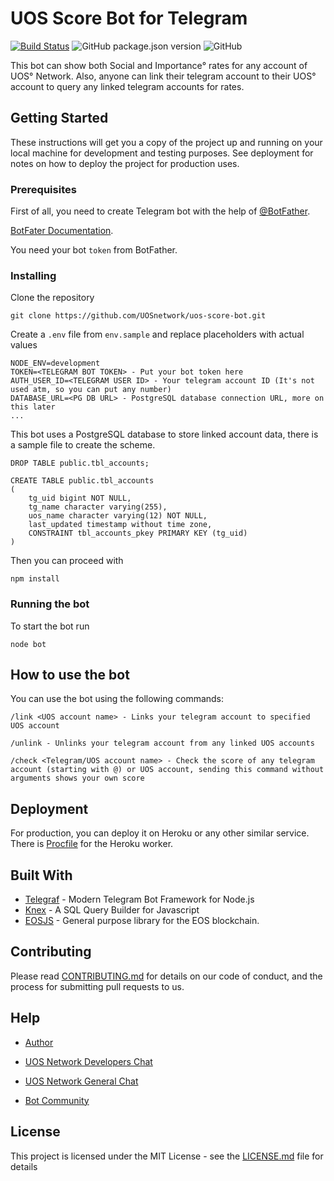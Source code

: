 # UOS Score Bot for Telegram

[![Build Status](https://travis-ci.org/UOSnetwork/uos.score.bot.svg?branch=master)](https://travis-ci.org/UOSnetwork/uos.score.bot)
![GitHub package.json version](https://img.shields.io/github/package-json/v/UOSnetwork/uos.score.bot)
![GitHub](https://img.shields.io/github/license/UOSnetwork/uos.score.bot)

This bot can show both Social and Importance° rates for any account of UOS° Network. Also, anyone can link their telegram account to their UOS° account to query any linked telegram accounts for rates.   

## Getting Started

These instructions will get you a copy of the project up and running on your local machine for development and testing purposes. See deployment for notes on how to deploy the project for production uses.

### Prerequisites

First of all, you need to create Telegram bot with the help of [@BotFather](https://t.me/BotFather). 

[BotFater Documentation](https://core.telegram.org/bots#6-botfather). 

You need your bot `token` from BotFather.

### Installing

Clone the repository 

```
git clone https://github.com/UOSnetwork/uos-score-bot.git
```

Create a `.env` file from `env.sample` and replace placeholders with actual values

```
NODE_ENV=development
TOKEN=<TELEGRAM BOT TOKEN> - Put your bot token here
AUTH_USER_ID=<TELEGRAM USER ID> - Your telegram account ID (It's not used atm, so you can put any number)
DATABASE_URL=<PG DB URL> - PostgreSQL database connection URL, more on this later
...
```

This bot uses a PostgreSQL database to store linked account data, there is a sample file to create the scheme.
```
DROP TABLE public.tbl_accounts;

CREATE TABLE public.tbl_accounts
(
    tg_uid bigint NOT NULL,
    tg_name character varying(255),
    uos_name character varying(12) NOT NULL,
    last_updated timestamp without time zone,
    CONSTRAINT tbl_accounts_pkey PRIMARY KEY (tg_uid)
)
```

Then you can proceed with
```
npm install
```

### Running the bot

To start the bot run
```
node bot
```

## How to use the bot
You can use the bot using the following commands:
```
/link <UOS account name> - Links your telegram account to specified UOS account
```
```
/unlink - Unlinks your telegram account from any linked UOS accounts
```
```
/check <Telegram/UOS account name> - Check the score of any telegram account (starting with @) or UOS account, sending this command without arguments shows your own score
```

## Deployment

For production, you can deploy it on Heroku or any other similar service. There is [Procfile](Procfile) for the Heroku worker.

## Built With

* [Telegraf](https://telegraf.js.org/) - Modern Telegram Bot Framework for Node.js
* [Knex](http://knexjs.org/) - A SQL Query Builder for Javascript
* [EOSJS](https://github.com/EOSIO/eosjs/) - General purpose library for the EOS blockchain.

## Contributing

Please read [CONTRIBUTING.md](../../../uos.docs/blob/master/CONTRIBUTING.md) for details on our code of conduct, and the process for submitting pull requests to us.

## Help

- [Author](https://t.me/myx0m0p)

- [UOS Network Developers Chat](https://t.me/uos_developers)

- [UOS Network General Chat](https://t.me/uos_network_en)

- [Bot Community](https://u.community/communities/245)

## License

This project is licensed under the MIT License - see the [LICENSE.md](LICENSE.md) file for details
